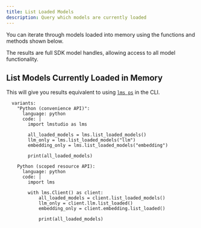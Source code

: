 ```yaml
---
title: List Loaded Models
description: Query which models are currently loaded
---
```


You can iterate through models loaded into memory using the functions and methods shown below.

The results are full SDK model handles, allowing access to all model functionality. 


## List Models Currently Loaded in Memory

This will give you results equivalent to using [`lms ps`](../../cli/ps) in the CLI.

```lms_code_snippet
  variants:
    "Python (convenience API)":
      language: python
      code: |
        import lmstudio as lms

        all_loaded_models = lms.list_loaded_models()
        llm_only = lms.list_loaded_models("llm")
        embedding_only = lms.list_loaded_models("embedding")

        print(all_loaded_models)

    Python (scoped resource API):
      language: python
      code: |
        import lms

        with lms.Client() as client:
            all_loaded_models = client.list_loaded_models()
            llm_only = client.llm.list_loaded()
            embedding_only = client.embedding.list_loaded()

            print(all_loaded_models)

```
